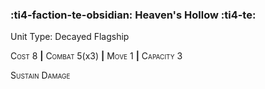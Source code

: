 ### :ti4-faction-te-obsidian: **Heaven's Hollow** :ti4-te:

Unit Type: Decayed Flagship 

<span style="font-variant:small-caps;">Cost</span> 8 __|__ <span style="font-variant:small-caps;">Combat</span> 5(x3) __|__ <span style="font-variant:small-caps;">Move</span> 1 __|__ <span style="font-variant:small-caps;">Capacity</span> 3

<span style="font-variant:small-caps;">Sustain Damage</span>
